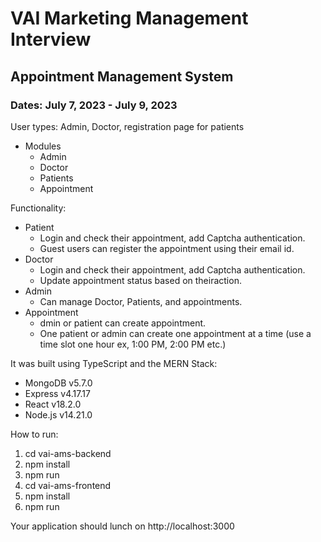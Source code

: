 # VAI Marketing Management Interview

## Appointment Management System

### Dates: July 7, 2023 - July 9, 2023

User types: Admin, Doctor, registration page for patients
- Modules
    - Admin
    - Doctor
    - Patients
    - Appointment

Functionality:
- Patient
    - Login and check their appointment, add Captcha authentication.
    - Guest users can register the appointment using their email id.
- Doctor
    - Login and check their appointment, add Captcha authentication.
    - Update appointment status based on theiraction.
- Admin
    - Can manage Doctor, Patients, and appointments.
- Appointment
    - dmin or patient can create appointment.
    - One patient or admin can create one appointment at a time (use a time
slot one hour ex, 1:00 PM, 2:00 PM etc.)

It was built using TypeScript and the MERN Stack:

- MongoDB v5.7.0
- Express v4.17.17
- React v18.2.0
- Node.js v14.21.0

How to run:

1. cd vai-ams-backend
2. npm install
3. npm run
4. cd vai-ams-frontend
5. npm install
6. npm run

Your application should lunch on http://localhost:3000